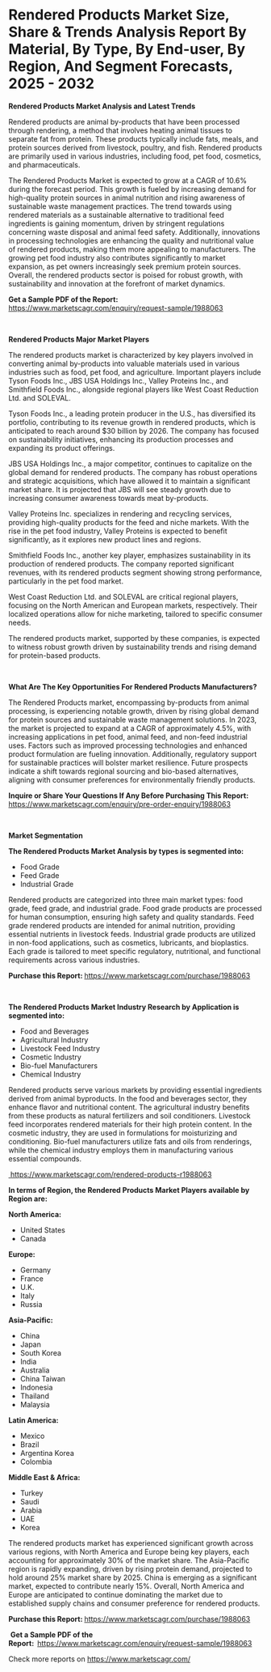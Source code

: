 <p><h1>Rendered Products Market Size, Share & Trends Analysis Report By Material, By Type, By End-user, By Region, And Segment Forecasts, 2025 - 2032</h1></p><p><strong>Rendered Products Market Analysis and Latest Trends</strong></p>
<p><p>Rendered products are animal by-products that have been processed through rendering, a method that involves heating animal tissues to separate fat from protein. These products typically include fats, meals, and protein sources derived from livestock, poultry, and fish. Rendered products are primarily used in various industries, including food, pet food, cosmetics, and pharmaceuticals.</p><p>The Rendered Products Market is expected to grow at a CAGR of 10.6% during the forecast period. This growth is fueled by increasing demand for high-quality protein sources in animal nutrition and rising awareness of sustainable waste management practices. The trend towards using rendered materials as a sustainable alternative to traditional feed ingredients is gaining momentum, driven by stringent regulations concerning waste disposal and animal feed safety. Additionally, innovations in processing technologies are enhancing the quality and nutritional value of rendered products, making them more appealing to manufacturers. The growing pet food industry also contributes significantly to market expansion, as pet owners increasingly seek premium protein sources. Overall, the rendered products sector is poised for robust growth, with sustainability and innovation at the forefront of market dynamics.</p></p>
<p><strong>Get a Sample PDF of the Report:&nbsp;</strong> <a href="https://www.marketscagr.com/enquiry/request-sample/1988063?utm_campaign=2480&utm_medium=2&utm_source=Github&utm_content=ia&utm_term=01042025&utm_id=rendered-products">https://www.marketscagr.com/enquiry/request-sample/1988063</a></p>
<p>&nbsp;</p>
<p><strong>Rendered Products Major Market Players</strong></p>
<p><p>The rendered products market is characterized by key players involved in converting animal by-products into valuable materials used in various industries such as food, pet food, and agriculture. Important players include Tyson Foods Inc., JBS USA Holdings Inc., Valley Proteins Inc., and Smithfield Foods Inc., alongside regional players like West Coast Reduction Ltd. and SOLEVAL.</p><p>Tyson Foods Inc., a leading protein producer in the U.S., has diversified its portfolio, contributing to its revenue growth in rendered products, which is anticipated to reach around $30 billion by 2026. The company has focused on sustainability initiatives, enhancing its production processes and expanding its product offerings.</p><p>JBS USA Holdings Inc., a major competitor, continues to capitalize on the global demand for rendered products. The company has robust operations and strategic acquisitions, which have allowed it to maintain a significant market share. It is projected that JBS will see steady growth due to increasing consumer awareness towards meat by-products.</p><p>Valley Proteins Inc. specializes in rendering and recycling services, providing high-quality products for the feed and niche markets. With the rise in the pet food industry, Valley Proteins is expected to benefit significantly, as it explores new product lines and regions.</p><p>Smithfield Foods Inc., another key player, emphasizes sustainability in its production of rendered products. The company reported significant revenues, with its rendered products segment showing strong performance, particularly in the pet food market.</p><p>West Coast Reduction Ltd. and SOLEVAL are critical regional players, focusing on the North American and European markets, respectively. Their localized operations allow for niche marketing, tailored to specific consumer needs.</p><p>The rendered products market, supported by these companies, is expected to witness robust growth driven by sustainability trends and rising demand for protein-based products.</p></p>
<p>&nbsp;</p>
<p><strong>What Are The Key Opportunities For Rendered Products Manufacturers?</strong></p>
<p><p>The Rendered Products market, encompassing by-products from animal processing, is experiencing notable growth, driven by rising global demand for protein sources and sustainable waste management solutions. In 2023, the market is projected to expand at a CAGR of approximately 4.5%, with increasing applications in pet food, animal feed, and non-feed industrial uses. Factors such as improved processing technologies and enhanced product formulation are fueling innovation. Additionally, regulatory support for sustainable practices will bolster market resilience. Future prospects indicate a shift towards regional sourcing and bio-based alternatives, aligning with consumer preferences for environmentally friendly products.</p></p>
<p><strong>Inquire or Share Your Questions If Any Before Purchasing This Report:</strong> <a href="https://www.marketscagr.com/enquiry/pre-order-enquiry/1988063?utm_campaign=2480&utm_medium=2&utm_source=Github&utm_content=ia&utm_term=01042025&utm_id=rendered-products">https://www.marketscagr.com/enquiry/pre-order-enquiry/1988063</a></p>
<p>&nbsp;</p>
<p><strong>Market Segmentation</strong></p>
<p><strong>The Rendered Products Market Analysis by types is segmented into:</strong></p>
<p><ul><li>Food Grade</li><li>Feed Grade</li><li>Industrial Grade</li></ul></p>
<p><p>Rendered products are categorized into three main market types: food grade, feed grade, and industrial grade. Food grade products are processed for human consumption, ensuring high safety and quality standards. Feed grade rendered products are intended for animal nutrition, providing essential nutrients in livestock feeds. Industrial grade products are utilized in non-food applications, such as cosmetics, lubricants, and bioplastics. Each grade is tailored to meet specific regulatory, nutritional, and functional requirements across various industries.</p></p>
<p><strong>Purchase this Report:&nbsp;</strong><a href="https://www.marketscagr.com/purchase/1988063?utm_campaign=2480&utm_medium=2&utm_source=Github&utm_content=ia&utm_term=01042025&utm_id=rendered-products">https://www.marketscagr.com/purchase/1988063</a></p>
<p>&nbsp;</p>
<p><strong>The Rendered Products Market Industry Research by Application is segmented into:</strong></p>
<p><ul><li>Food and Beverages</li><li>Agricultural Industry</li><li>Livestock Feed Industry</li><li>Cosmetic Industry</li><li>Bio-fuel Manufacturers</li><li>Chemical Industry</li></ul></p>
<p><p>Rendered products serve various markets by providing essential ingredients derived from animal byproducts. In the food and beverages sector, they enhance flavor and nutritional content. The agricultural industry benefits from these products as natural fertilizers and soil conditioners. Livestock feed incorporates rendered materials for their high protein content. In the cosmetic industry, they are used in formulations for moisturizing and conditioning. Bio-fuel manufacturers utilize fats and oils from renderings, while the chemical industry employs them in manufacturing various essential compounds.</p></p>
<p><a href="https://www.marketscagr.com/rendered-products-r1988063?utm_campaign=2480&utm_medium=2&utm_source=Github&utm_content=ia&utm_term=01042025&utm_id=rendered-products">&nbsp;https://www.marketscagr.com/rendered-products-r1988063</a></p>
<p><strong>In terms of Region, the Rendered Products Market Players available by Region are:</strong></p>
<p>
    <p> <strong> North America: </strong>
        <ul>
            <li>United States</li>
            <li>Canada</li>
        </ul>
        </p> 
    <p> <strong> Europe: </strong>
        <ul>
            <li>Germany</li>
            <li>France</li>
            <li>U.K.</li>
            <li>Italy</li>
            <li>Russia</li>
        </ul>
        </p> 
    <p> <strong> Asia-Pacific: </strong>
        <ul>
            <li>China</li>
            <li>Japan</li>
            <li>South Korea</li>
            <li>India</li>
            <li>Australia</li>
            <li>China Taiwan</li>
            <li>Indonesia</li>
            <li>Thailand</li>
            <li>Malaysia</li>
        </ul>
        </p> 
    <p> <strong> Latin America: </strong>
        <ul>
            <li>Mexico</li>
            <li>Brazil</li>
            <li>Argentina Korea</li>
            <li>Colombia</li>
        </ul>
        </p> 
    <p> <strong> Middle East & Africa: </strong>
        <ul>
            <li>Turkey</li>
            <li>Saudi</li>
            <li>Arabia</li>
            <li>UAE</li>
            <li>Korea</li>
        </ul>
    </p>
    </p>
<p><p>The rendered products market has experienced significant growth across various regions, with North America and Europe being key players, each accounting for approximately 30% of the market share. The Asia-Pacific region is rapidly expanding, driven by rising protein demand, projected to hold around 25% market share by 2025. China is emerging as a significant market, expected to contribute nearly 15%. Overall, North America and Europe are anticipated to continue dominating the market due to established supply chains and consumer preference for rendered products.</p></p>
<p><strong>Purchase this Report: </strong><a href="https://www.marketscagr.com/purchase/1988063?utm_campaign=2480&utm_medium=2&utm_source=Github&utm_content=ia&utm_term=01042025&utm_id=rendered-products">https://www.marketscagr.com/purchase/1988063</a></p>
<p>&nbsp;<strong>Get a Sample PDF of the Report:&nbsp;&nbsp;</strong><a href="https://www.marketscagr.com/enquiry/request-sample/1988063?utm_campaign=2480&utm_medium=2&utm_source=Github&utm_content=ia&utm_term=01042025&utm_id=rendered-products">https://www.marketscagr.com/enquiry/request-sample/1988063</a></p>
<p><strong></strong></p>
<p>Check more reports on <a href="https://www.marketscagr.com/?utm_campaign=2480&utm_medium=2&utm_source=Github&utm_content=ia&utm_term=01042025&utm_id=rendered-products">https://www.marketscagr.com/</a></p>